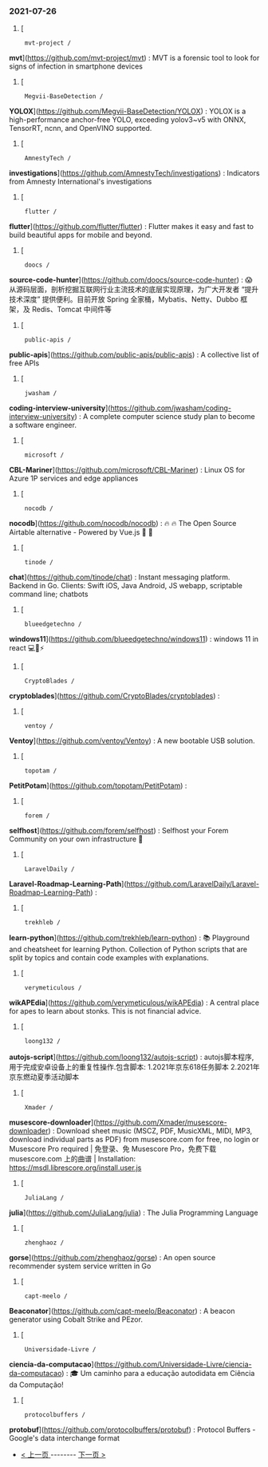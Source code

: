 ### 2021-07-26 
1. [
    

        mvt-project /
**mvt**](https://github.com/mvt-project/mvt) : MVT is a forensic tool to look for signs of infection in smartphone devices
1. [
    

        Megvii-BaseDetection /
**YOLOX**](https://github.com/Megvii-BaseDetection/YOLOX) : YOLOX is a high-performance anchor-free YOLO, exceeding yolov3~v5 with ONNX, TensorRT, ncnn, and OpenVINO supported.
1. [
    

        AmnestyTech /
**investigations**](https://github.com/AmnestyTech/investigations) : Indicators from Amnesty International's investigations
1. [
    

        flutter /
**flutter**](https://github.com/flutter/flutter) : Flutter makes it easy and fast to build beautiful apps for mobile and beyond.
1. [
    

        doocs /
**source-code-hunter**](https://github.com/doocs/source-code-hunter) : 😱 从源码层面，剖析挖掘互联网行业主流技术的底层实现原理，为广大开发者 “提升技术深度” 提供便利。目前开放 Spring 全家桶，Mybatis、Netty、Dubbo 框架，及 Redis、Tomcat 中间件等
1. [
    

        public-apis /
**public-apis**](https://github.com/public-apis/public-apis) : A collective list of free APIs
1. [
    

        jwasham /
**coding-interview-university**](https://github.com/jwasham/coding-interview-university) : A complete computer science study plan to become a software engineer.
1. [
    

        microsoft /
**CBL-Mariner**](https://github.com/microsoft/CBL-Mariner) : Linux OS for Azure 1P services and edge appliances
1. [
    

        nocodb /
**nocodb**](https://github.com/nocodb/nocodb) : 🔥 🔥 The Open Source Airtable alternative - Powered by Vue.js 🚀 🚀
1. [
    

        tinode /
**chat**](https://github.com/tinode/chat) : Instant messaging platform. Backend in Go. Clients: Swift iOS, Java Android, JS webapp, scriptable command line; chatbots
1. [
    

        blueedgetechno /
**windows11**](https://github.com/blueedgetechno/windows11) : windows 11 in react 💻🌈⚡
1. [
    

        CryptoBlades /
**cryptoblades**](https://github.com/CryptoBlades/cryptoblades) : 
1. [
    

        ventoy /
**Ventoy**](https://github.com/ventoy/Ventoy) : A new bootable USB solution.
1. [
    

        topotam /
**PetitPotam**](https://github.com/topotam/PetitPotam) : 
1. [
    

        forem /
**selfhost**](https://github.com/forem/selfhost) : Selfhost your Forem Community on your own infrastructure 🎉
1. [
    

        LaravelDaily /
**Laravel-Roadmap-Learning-Path**](https://github.com/LaravelDaily/Laravel-Roadmap-Learning-Path) : 
1. [
    

        trekhleb /
**learn-python**](https://github.com/trekhleb/learn-python) : 📚 Playground and cheatsheet for learning Python. Collection of Python scripts that are split by topics and contain code examples with explanations.
1. [
    

        verymeticulous /
**wikAPEdia**](https://github.com/verymeticulous/wikAPEdia) : A central place for apes to learn about stonks. This is not financial advice.
1. [
    

        loong132 /
**autojs-script**](https://github.com/loong132/autojs-script) : autojs脚本程序,用于完成安卓设备上的重复性操作.包含脚本: 1.2021年京东618任务脚本 2.2021年京东燃动夏季活动脚本
1. [
    

        Xmader /
**musescore-downloader**](https://github.com/Xmader/musescore-downloader) : Download sheet music (MSCZ, PDF, MusicXML, MIDI, MP3, download individual parts as PDF) from musescore.com for free, no login or Musescore Pro required | 免登录、免 Musescore Pro，免费下载 musescore.com 上的曲谱 | Installation: https://msdl.librescore.org/install.user.js
1. [
    

        JuliaLang /
**julia**](https://github.com/JuliaLang/julia) : The Julia Programming Language
1. [
    

        zhenghaoz /
**gorse**](https://github.com/zhenghaoz/gorse) : An open source recommender system service written in Go
1. [
    

        capt-meelo /
**Beaconator**](https://github.com/capt-meelo/Beaconator) : A beacon generator using Cobalt Strike and PEzor.
1. [
    

        Universidade-Livre /
**ciencia-da-computacao**](https://github.com/Universidade-Livre/ciencia-da-computacao) : 🎓 Um caminho para a educação autodidata em Ciência da Computação!
1. [
    

        protocolbuffers /
**protobuf**](https://github.com/protocolbuffers/protobuf) : Protocol Buffers - Google's data interchange format 

- [ < 上一页 ](https://github.com/able8/github-trending-daily-record/blob/master/2021-07-25.md) -------- [ 下一页 > ](https://github.com/able8/github-trending-daily-record/blob/master/2021-07-27.md)